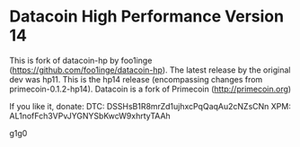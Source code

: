 Datacoin High Performance Version 14
====================================

This is fork of datacoin-hp by foo1inge (https://github.com/foo1inge/datacoin-hp).
The latest release by the original dev was hp11.
This is the hp14 release (encompassing changes from primecoin-0.1.2-hp14).
Datacoin is a fork of Primecoin (http://primecoin.org)

If you like it, donate:
DTC: DSSHsB1R8mrZd1ujhxcPqQaqAu2cNZsCNn
XPM: AL1nofFch3VPvJYGNYSbKwcW9xhrtyTAAh

g1g0
